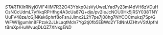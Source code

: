 $START$KIlrRNyjOVIF4IIM7R32O43Ybkp0JsVyUweLYad7y23mI4dVH6zVDuHCsNCcUdmL7yf/kqRPHfhg4A3cUa87Q+djo/pv2IeJcNOU0Hk5jRSY038TNYUuFV48ze/cGjNKek6phrf8oFsnJJlmx2L2Y7pe7j08hg7NYCOCmukzj7Sp/GWFWi1jgumlm8FPzxk2JLkLaqtMdn7Yg2tj0fb5EBWd2YTdNnUZHtvVStUpfhItBmXp/HuWvuqDLQZ7XNxg$END$